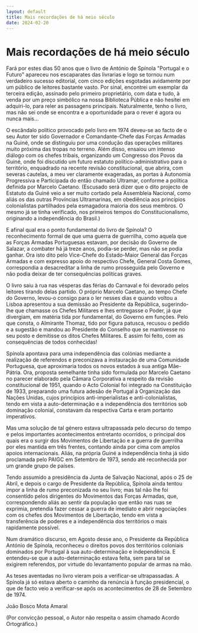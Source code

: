 ```yaml
---
layout: default
title: Mais recordações de há meio século
date: 2024-02-20
---
```

# Mais recordações de há meio século

Fará por estes dias 50 anos que o livro de António de Spínola "Portugal e o Futuro" apareceu nos escaparates das livrarias e logo se tornou num verdadeiro sucesso editorial, com cinco edições esgotadas avidamente por um público de leitores bastante vasto. Por sinal, encontrei um exemplar da terceira edição, assinado pelo primeiro proprietário, com data e tudo,  à venda por um preço simbólico na nossa Biblioteca Pública e não hesitei em adquiri-lo, para reler as passagens principais. Naturalmente, tenho o livro, mas não sei onde se encontra e a oportunidade para o rever é agora ou nunca mais...

O escândalo político provocado pelo livro em 1974 deveu-se ao facto de o seu Autor ter sido Governador e Comandante-Chefe das Forças Armadas na Guiné, onde se distinguiu por uma condução das operações militares muito próxima das tropas no terreno. Além disso, ensaiou um intenso diálogo com os chefes tribais, organizando um Congresso dos Povos da Guiné, onde foi discutido um futuro estatuto político-administrativo para o território, enquadrado na recente revisão constitucional, que abrira, com severas cautelas, a meu ver claramente exageradas, as portas à Autonomia Progressiva e Participada do então chamado Ultramar, conforme a política definida por Marcelo Caetano. (Escusado será dizer que o dito projecto de Estatuto da Guiné veio a ser muito cortado pela Assembleia Nacional, como aliás os das outras Províncias Ultramarinas, em obediência aos princípios colonialistas partilhados pela esmagadora maioria dos seus membros. O mesmo já se tinha verificado, nos primeiros tempos do Constitucionalismo, originando a independência do Brasil.)

E afinal qual era o ponto fundamental do livro de Spínola? O reconhecimento formal de que uma guerra de guerrilha, como aquela que as Forças Armadas Portuguesas estavam, por decisão do Governo de Salazar, a combater há já treze anos, podia-se perder, mas não se podia ganhar. Ora isto dito pelo Vice-Chefe do Estado-Maior General das Forças Armadas e com expresso apoio do respectivo Chefe, General Costa Gomes, correspondia a desacreditar a linha de rumo prosseguida pelo Governo e não podia deixar de ter consequências políticas graves.

O livro saiu à rua nas vésperas das férias do Carnaval e foi devorado pelos leitores tirando delas partido. O próprio Marcelo Caetano, ao tempo Chefe do Governo, levou-o consigo para o ler nesses dias e quando voltou a Lisboa apresentou a sua demissão ao Presidente da República, sugerindo-lhe que chamasse os Chefes Militares e lhes entregasse o Poder, já que divergiam, em matéria tida por fundamental, do Governo em funções. Pelo que consta, o Almirante Thomaz, tido por figura patusca, recusou o pedido e a sugestão e mandou ao Presidente do Conselho que se mantivesse no seu posto e demitisse os ditos Chefes Militares. E assim foi feito, com as consequências de todos conhecidas!

Spínola apontava para uma independência das colónias mediante a realização de referendos e preconizava a instauração de uma Comunidade Portuguesa, que aproximaria todos os novos estados à sua antiga Mãe-Pátria. Ora, proposta semelhante tinha sido formulada por Marcelo Caetano no parecer elaborado pela Câmara Corporativa a respeito da revisão constitucional de 1951, quando o Acto Colonial foi integrado na Constituição de 1933, preparando uma futura adesão de Portugal à Organização das Nações Unidas, cujos princípios anti-imperialistas e anti-colonialistas, tendo em vista a auto-determinação e a independência dos territórios sob dominação colonial, constavam da respectiva Carta e eram portanto imperativos.

Mas uma solução de tal género estava ultrapassada pelo decurso do tempo e pelos importantes acontecimentos entretanto ocorridos, o principal dos quais era o surgir dos Movimentos de Libertação e a guerra de guerrilha por eles mantida em três frentes, contando ainda por cima com amplos apoios internacionais. Aliás, na própria Guiné a independência tinha já sido proclamada pelo PAIGC em Setembro de 1973, sendo até reconhecida por um grande grupo de países.

Tendo assumido a presidência da Junta de Salvação Nacional, após o 25 de Abril, e depois o cargo de Presidente da República, Spínola ainda tentou impor a linha de rumo preconizada no seu livro; mas tal não lhe foi consentido pelos dirigentes do Movimentos das Forças Armadas, que, correspondendo aliás ao sentir da população que então nas ruas se exprimia, pretendia fazer cessar a guerra de imediato e abrir negociações com os chefes dos Movimentos de Libertação, tendo em vista a transferência de poderes e a independência dos territórios o mais rapidamente possível.

Num dramático discurso, em Agosto desse ano, o Presidente da República António de Spínola, reconheceu o direitos povos dos territórios coloniais dominados por Portugal à sua auto-determinação e independência. E entendeu-se que a auto-determinação estava feita, sem para tal se exigirem referendos, por virtude do levantamento popular de armas na mão. 

As teses aventadas no livro vieram pois a verificar-se ultrapassadas. A Spínola já só estava aberto o caminho da renúncia à função presidencial, o que de facto veio a verificar-se após os acontecimentos de 28 de Setembro de 1974.


João Bosco Mota Amaral

(Por convicção pessoal, o Autor não respeita o assim chamado Acordo Ortográfico.)